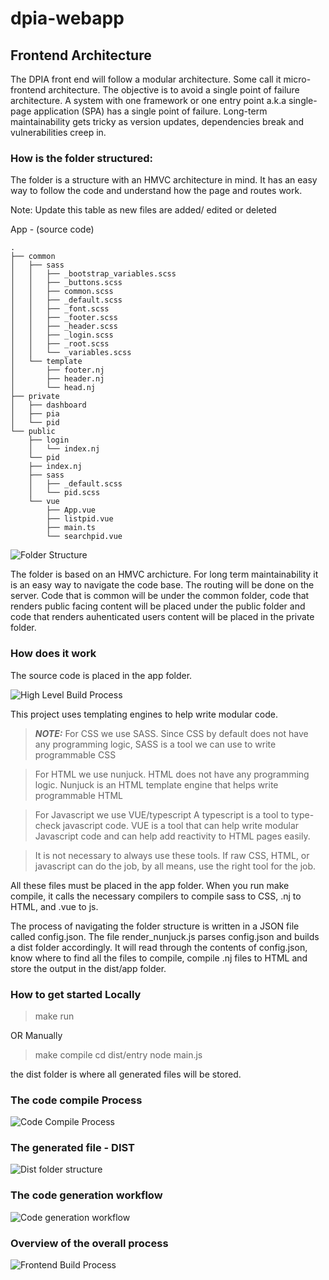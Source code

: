 # dpia-webapp

## Frontend Architecture
The DPIA front end will follow a modular architecture. Some call it micro-frontend architecture. The objective is to avoid a single point of failure architecture. A system with one framework or one entry point a.k.a single-page application (SPA) has a single point of failure. Long-term maintainability gets tricky as version updates, dependencies break and vulnerabilities creep in.

### How is the folder structured:
The folder is a structure with an HMVC architecture in mind. It has an easy way to follow the code and understand how the page and routes work.

Note: Update this table as new files are added/ edited or deleted

App - (source code)

	.
	├── common
	│   ├── sass
	│   │   ├── _bootstrap_variables.scss
	│   │   ├── _buttons.scss
	│   │   ├── common.scss
	│   │   ├── _default.scss
	│   │   ├── _font.scss
	│   │   ├── _footer.scss
	│   │   ├── _header.scss
	│   │   ├── _login.scss
	│   │   ├── _root.scss
	│   │   └── _variables.scss
	│   └── template
	│       ├── footer.nj
	│       ├── header.nj
	│       └── head.nj
	├── private
	│   ├── dashboard
	│   ├── pia
	│   └── pid
	└── public
	    ├── login
	    │   └── index.nj
	    └── pid
		├── index.nj
		├── sass
		│   ├── _default.scss
		│   └── pid.scss
		└── vue
		    ├── App.vue
		    ├── listpid.vue
		    ├── main.ts
		    └── searchpid.vue
	    
![Folder Structure](wiki/assets/images/folder-structure.jpg?raw=true "Folder Structure")

The folder is based on an HMVC archicture. For long term maintainability it is an easy way to navigate the code base. The routing will be done on the server. 
Code that is common will be under the common folder, code that renders public facing content will be placed under the public folder and code that renders auhenticated users content will be placed in the private folder.  
 
### How does it work 
The source code is placed in the app folder. 

![High Level Build Process](wiki/assets/images/high-level-build-process.jpg?raw=true "High Level Build Process")

This project uses templating engines to help write modular code.  
> **_NOTE:_**  For CSS we use SASS. 
Since CSS by default does not have any programming logic, SASS is a tool we can use to write programmable CSS

>   For HTML we use nunjuck.
HTML does not have any programming logic. Nunjuck is an HTML template engine that helps write programmable HTML

>    For Javascript we use VUE/typescript
A typescript is a tool to type-check javascript code. VUE is a tool that can help write modular Javascript code and can help add reactivity to HTML pages easily. 

> It is not necessary to always use these tools. If raw CSS, HTML, or javascript can do the job, by all means, use the right tool for the job. 

All these files must be placed in the app folder. When you run make compile, it calls the necessary compilers to compile sass to CSS, .nj to HTML, and .vue to js.

The process of navigating the folder structure is written in a JSON file called config.json. The file render_nunjuck.js parses config.json and builds a dist folder accordingly. It will read through the contents of config.json, know where to find all the files to compile, compile .nj files to HTML and store the output in the dist/app folder. 

### How to get started Locally
> make run

OR Manually 
> make compile
> cd dist/entry
> node main.js

the dist folder is where all generated files will be stored. 

### The code compile Process
![Code Compile Process](wiki/assets/images/code-compile-process.jpg?raw=true "Code Compile Process")

### The generated file - DIST
![Dist folder structure](wiki/assets/images/dist-folder-structure.jpg?raw=true "Dist folder structure")

### The code generation workflow
![Code generation workflow](wiki/assets/images/code-generation-workflow.jpg?raw=true "Code generation workflow")

### Overview of the overall process
![Frontend Build Process](wiki/assets/images/frontend-build-proces.jpg?raw=true "Frontend Build Process")


